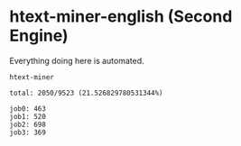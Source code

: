 # htext-miner-english (Second Engine)

Everything doing here is automated.

```
htext-miner

total: 2050/9523 (21.526829780531344%)

job0: 463
job1: 520
job2: 698
job3: 369
```